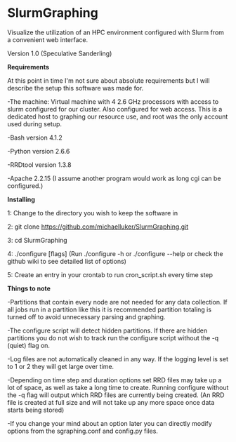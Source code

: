 <!-- # Author: Michael Luker -->
<!-- # Project: SlurmGraphing -->
<!-- # Version: 1.0 (Speculative Sanderling) -->
<!-- # Date: August 10, 2014 -->

SlurmGraphing
=============

Visualize the utilization of an HPC environment configured with Slurm from a convenient web interface.

Version 1.0 (Speculative Sanderling)

**Requirements**

At this point in time I'm not sure about absolute requirements but I will describe the setup this software was made for.

-The machine: Virtual machine with 4 2.6 GHz processors with access to slurm configured for our cluster. Also configured for web access. This is a dedicated host to graphing our resource use, and root was the only account used during setup.

-Bash version 4.1.2

-Python version 2.6.6

-RRDtool version 1.3.8

-Apache 2.2.15 (I assume another program would work as long cgi can be configured.)

**Installing**

1: Change to the directory you wish to keep the software in

2: git clone https://github.com/michaelluker/SlurmGraphing.git

3: cd SlurmGraphing

4: ./configure \[flags\] (Run ./configure -h or ./configure --help or check the github wiki to see detailed list of options)

5: Create an entry in your crontab to run cron_script.sh every time step
    
**Things to note**

-Partitions that contain every node are not needed for any data collection. If all jobs run in a partition like this it is recommended partition totaling is turned off to avoid unnecessary parsing and graphing.

-The configure script will detect hidden partitions. If there are hidden partitions you do not wish to track run the configure script without the -q (quiet) flag on.

-Log files are not automatically cleaned in any way. If the logging level is set to 1 or 2 they will get large over time.

-Depending on time step and duration options set RRD files may take up a lot of space, as well as take a long time to create. Running configure without the -q flag will output which RRD files are currently being created. (An RRD file is created at full size and will not take up any more space once data starts being stored)

-If you change your mind about an option later you can directly modify options from the sgraphing.conf and config.py files.
